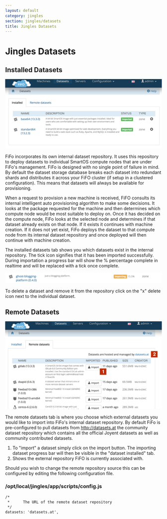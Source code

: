 ```yaml
---
layout: default
category: jingles
section: jingles/datasets
title: Jingles Datasets
---
```

# Jingles Datasets

## Installed Datasets

![](/assets/img/jingles/datasets01.jpg)

FiFo incorporates its own internal dataset repository. It uses this repository to deploy datasets to individual SmartOS compute nodes that are under FiFo's management. FiFo is designed with no single point of failure in mind. By default the dataset storage database breaks each dataset into redundant shards and distributes it across your FiFO cluster (if setup in a clustered configuration). This means that datasets will always be available for provisioning.

When a request to provision a new machine is received, FiFO consults its internal intelligent auto provisioning algorithm to make some decisions. It looks at the package requested for the machine and then determines which compute node would be most suitable to deploy on. Once it has decided on the compute node, FiFo looks at the selected node and determines if that dataset already exists on that node. If it exists it continues with machine creation. If it does not yet exist, FiFo deploys the dataset to that compute node from its internal dataset repository and once deployed will then continue with machine creation.

The installed datasets tab shows you which datasets exist in the internal repository. The tick icon signifies that it has been imported successfully. During importation a progress bar will show the % percentage complete in realtime and will be replaced with a tick once complete.

![](/assets/img/jingles/datasets02.jpg)

To delete a dataset and remove it from the repository click on the "x" delete icon next to the individual dataset.

## Remote Datasets

![](/assets/img/jingles/datasets03.jpg)

The remote datasets tab is where you choose which external datasets you would like to import into FiFo's internal dataset repository. By default FiFo is pre-configured to pull datasets from http://datasets.at the community dataset repository which contains all the official Joyent datasets as well as community contributed datasets.

1. To "import" a dataset simply click on the import button. The importing dataset progress bar will then be visible in the "dataset installed" tab.
2. Shows the external repository FiFO is currently associated with.

Should you wish to change the remote repository source this can be configured by editing the following configuration file.

### /opt/local/jingles/app/scripts/config.js

```
/*
 *      The URL of the remote dataset repository
 */
datasets: 'datasets.at',
```
